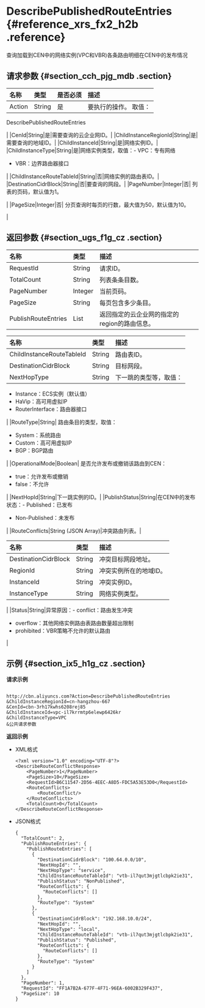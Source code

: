 # DescribePublishedRouteEntries {#reference_xrs_fx2_h2b .reference}

查询加载到CEN中的网络实例\(VPC和VBR\)各条路由明细在CEN中的发布情况

## 请求参数 {#section_cch_pjg_mdb .section}

|名称|类型|是否必须|描述|
|:-|:-|:---|:-|
|Action|String|是| 要执行的操作。 取值：

 DescribePublishedRouteEntries

 |
|CenId|String|是|需要查询的云企业网ID。|
|ChildInstanceRegionId|String|是|需要查询的地域ID。|
|ChildInstanceId|String|是|网络实例ID。|
|ChildInstanceType|String|是|网络实例类型，取值：-   VPC：专有网络
-   VBR：边界路由器接口

|
|ChildInstanceRouteTableId|String|否|网络实例的路由表ID。|
|DestinationCidrBlock|String|否|要查询的网段。|
|PageNumber|Integer|否| 列表的页码，默认值为1。

 |
|PageSize|Integer|否| 分页查询时每页的行数，最大值为50，默认值为10。

 |

## 返回参数 {#section_ugs_f1g_cz .section}

|名称|类型|描述|
|:-|:-|:-|
|RequestId|String|请求ID。|
|TotalCount|String|列表条条目数。|
|PageNumber|Integer|当前页码。|
|PageSize|String|每页包含多少条目。|
|PublishRouteEntries|List|返回指定的云企业网的指定的region的路由信息。|

|名称|类型|描述|
|:-|:-|:-|
|ChildInstanceRouteTableId|String|路由表ID。|
|DestinationCidrBlock|String|目标网段。|
|NextHopType|String| 下一跳的类型等，取值：

-   Instance：ECS实例（默认值）
-   HaVip：高可用虚拟IP
-   RouterInterface：路由器接口

 |
|RouteType|String| 路由条目的类型，取值：

-   System：系统路由
-   Custom：高可用虚拟IP
-   BGP：BGP路由

 |
|OperationalMode|Boolean| 是否允许发布或撤销该路由到CEN：

-   true：允许发布或撤销
-   false：不允许

 |
|NextHopId|String|下一跳实例的ID。|
|PublishStatus|String|在CEN中的发布状态：-   Published：已发布
-   Non-Published：未发布

|
|RouteConflicts|String \(JSON Array\)|冲突路由列表。|

|名称|类型|描述|
|:-|:-|:-|
|DestinationCidrBlock|String|冲突目标网段地址。|
|RegionId|String|冲突实例所在的地域ID。|
|InstanceId|String|冲突实例ID。|
|InstanceType|String| 网络实例类型。

 |
|Status|String|异常原因：-   conflict：路由发生冲突
-   overflow：其他网络实例路由表路由数量超出限制
-   prohibited：VBR策略不允许的默认路由

|

## 示例 {#section_ix5_h1g_cz .section}

**请求示例**

``` {#createVPCpub}

http://cbn.aliyuncs.com?Action=DescribePublishedRouteEntries
&ChildInstanceRegionId=cn-hangzhou-667
&CenId=cbn-3rh17kwhs6208rej85
&ChildInstanceId=vpc-il7krrmtp6elewp6426kr
&ChildInstanceType=VPC
&公共请求参数
```

**返回示例**

-   XML格式

    ```
    <?xml version="1.0" encoding="UTF-8"?>
    <DescribeRouteConflictResponse>
        <PageNumber>1</PageNumber>
        <PageSize>10</PageSize>
        <RequestId>B6C11547-2D56-4EEC-A8D5-FDC5A53E53D0</RequestId>
        <RouteConflicts>
            <RouteConflict/>
        </RouteConflicts>
        <TotalCount>0</TotalCount>
    </DescribeRouteConflictResponse>
    ```

-   JSON格式

    ```
    {
      "TotalCount": 2, 
      "PublishRouteEntries": {
        "PublishRouteEntries": [
          {
            "DestinationCidrBlock": "100.64.0.0/10", 
            "NextHopId": "", 
            "NextHopType": "service", 
            "ChildInstanceRouteTableId": "vtb-il7qut3mjgtlcbpk2ie31", 
            "PublishStatus": "NonPublished", 
            "RouteConflicts": {
              "RouteConflicts": []
            }, 
            "RouteType": "System"
          }, 
          {
            "DestinationCidrBlock": "192.168.10.0/24", 
            "NextHopId": "", 
            "NextHopType": "local", 
            "ChildInstanceRouteTableId": "vtb-il7qut3mjgtlcbpk2ie31", 
            "PublishStatus": "Published", 
            "RouteConflicts": {
              "RouteConflicts": []
            }, 
            "RouteType": "System"
          }
        ]
      }, 
      "PageNumber": 1, 
      "RequestId": "FF1A7B2A-677F-4F71-96EA-6002B329F437", 
      "PageSize": 10
    }
    ```


